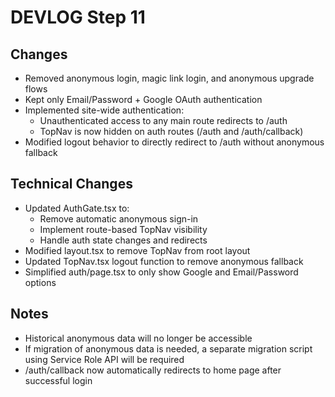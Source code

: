 # DEVLOG Step 11

## Changes
- Removed anonymous login, magic link login, and anonymous upgrade flows
- Kept only Email/Password + Google OAuth authentication
- Implemented site-wide authentication:
  - Unauthenticated access to any main route redirects to /auth
  - TopNav is now hidden on auth routes (/auth and /auth/callback)
- Modified logout behavior to directly redirect to /auth without anonymous fallback

## Technical Changes
- Updated AuthGate.tsx to:
  - Remove automatic anonymous sign-in
  - Implement route-based TopNav visibility
  - Handle auth state changes and redirects
- Modified layout.tsx to remove TopNav from root layout
- Updated TopNav.tsx logout function to remove anonymous fallback
- Simplified auth/page.tsx to only show Google and Email/Password options

## Notes
- Historical anonymous data will no longer be accessible
- If migration of anonymous data is needed, a separate migration script using Service Role API will be required
- /auth/callback now automatically redirects to home page after successful login
